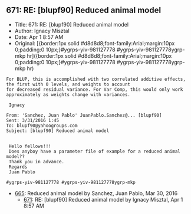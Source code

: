 ## 671: RE: [blupf90] Reduced animal model

- Title: 671: RE: [blupf90] Reduced animal model
- Author: Ignacy Misztal
- Date: Apr 1 8:57 AM
- Original: [{border:1px solid #d8d8d8;font-family:Arial;margin:10px 0;padding:0 10px;} #ygrps-yiv-981127778 #ygrps-yiv-981127778ygrp-mkp hr ]({border:1px solid #d8d8d8;font-family:Arial;margin:10px 0;padding:0 10px;} #ygrps-yiv-981127778 #ygrps-yiv-981127778ygrp-mkp hr )

```
For BLUP, this is accomplished with two correlated additive effects, the first with 0 levels, and weights to account
for decreased residual variance. For Var Comp, this would only work approximately as weights change with variances.

 Ignacy

From: 'Sanchez, Juan Pablo' JuanPablo.Sanchez@... [blupf90]
Sent: ‎3/‎31/‎2016 1:45
To: blupf90@yahoogroups.com
Subject: [blupf90] Reduced animal model


 Hello fellows!!!
 Does anyboy have a parameter file of example for a reduced animal model??
 Thank you in advance.
 Regards
 Juan Pablo

#ygrps-yiv-981127778 #ygrps-yiv-981127778ygrp-mkp

```

- [665](0665.md): Reduced animal model by Sanchez, Juan Pablo, Mar 30, 2016
    - [671](0671.md): RE: [blupf90] Reduced animal model by Ignacy Misztal, Apr 1 8:57 AM
